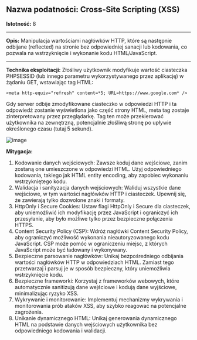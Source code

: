 ## Nazwa podatności: Cross-Site Scripting (XSS)

**Istotność:** 8

---

**Opis:**
Manipulacja wartościami nagłówków HTTP, które są następnie odbijane (reflected) na stronie bez odpowiedniej sanacji lub kodowania, co pozwala na wstrzyknięcie i wykonanie kodu HTML/JavaScript.

---

**Technika eksploitacji:**
Złośliwy użytkownik modyfikuje wartość ciasteczka PHPSESSID (lub innego parametru wykorzystywanego przez aplikację) w żądaniu GET, wstawiając tag HTML:

  `<meta http-equiv="refresh" content=*5; URL=https://www.google.com* />`

Gdy serwer odbije zmodyfikowane ciasteczko w odpowiedzi HTTP i ta odpowiedź zostanie wyświetlona jako część strony HTML, meta tag zostaje zinterpretowany przez przeglądarkę. Tag ten może przekierować użytkownika na zewnętrzną, potencjalnie złośliwą stronę po upływie określonego czasu (tutaj 5 sekund).

![image](https://github.com/GrzechuG/PWR-CBE-BAW-mutillidae-2024/assets/56219452/23a272ec-8a11-46e0-bd12-c4b273ec8015)

**Mitygacja:**
1. Kodowanie danych wejściowych: Zawsze koduj dane wejściowe, zanim zostaną one umieszczone w odpowiedzi HTML. Użyj odpowiedniego kodowania, takiego jak HTML entity encoding, aby zapobiec wykonaniu wstrzykniętego kodu.
1. Walidacja i sanityzacja danych wejściowych: Waliduj wszystkie dane wejściowe, w tym wartości nagłówków HTTP i ciasteczek. Upewnij się, że zawierają tylko dozwolone znaki i formaty.
1. HttpOnly i Secure Cookies: Ustaw flagi HttpOnly i Secure dla ciasteczek, aby uniemożliwić ich modyfikację przez JavaScript i ograniczyć ich przesyłanie, aby było możliwe tylko przez bezpieczne połączenia HTTPS.
1. Content Security Policy (CSP): Wdróż nagłówki Content Security Policy, aby ograniczyć możliwość wykonania nieautoryzowanego kodu JavaScript. CSP może pomóc w ograniczeniu miejsc, z których JavaScript może być ładowany i wykonywany.
1. Bezpieczne parsowanie nagłówków: Unikaj bezpośredniego odbijania wartości nagłówków HTTP w odpowiedziach HTML. Zamiast tego przetwarzaj i parsuj je w sposób bezpieczny, który uniemożliwia wstrzyknięcie kodu.
1. Bezpieczne frameworki: Korzystaj z frameworków webowych, które automatycznie sanitizują dane wejściowe i kodują dane wyjściowe, minimalizując ryzyko XSS.
1. Wykrywanie i monitorowanie: Implementuj mechanizmy wykrywania i monitorowania prób ataków XSS, aby szybko reagować na potencjalne zagrożenia.
1. Unikanie dynamicznego HTML: Unikaj generowania dynamicznego HTML na podstawie danych wejściowych użytkownika bez odpowiedniego kodowania i walidacji.
